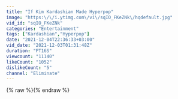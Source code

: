 ```yaml
---
title: "If Kim Kardashian Made Hyperpop"
image: "https:\/\/i.ytimg.com\/vi\/sqIO_FKeZNk\/hqdefault.jpg"
vid_id: "sqIO_FKeZNk"
categories: "Entertainment"
tags: ["Kardashian","Hyperpop"]
date: "2021-12-04T22:36:33+03:00"
vid_date: "2021-12-03T01:31:48Z"
duration: "PT16S"
viewcount: "11140"
likeCount: "1052"
dislikeCount: "5"
channel: "Eliminate"
---
```

{% raw %}{% endraw %}
